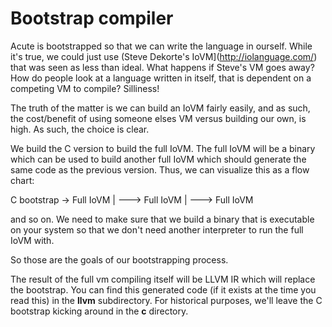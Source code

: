 # Bootstrap compiler

Acute is bootstrapped so that we can write the language in ourself. While it's true, we could just use (Steve Dekorte's IoVM](http://iolanguage.com/)
that was seen as less than ideal. What happens if Steve's VM goes away? How do people look at a language written in itself, that is
dependent on a competing VM to compile? Silliness!

The truth of the matter is we can build an IoVM fairly easily, and as such, the cost/benefit of using someone elses VM versus building
our own, is high. As such, the choice is clear.

We build the C version to build the full IoVM. The full IoVM will be a binary which can be used to build another full IoVM which should
generate the same code as the previous version. Thus, we can visualize this as a flow chart:

C bootstrap -> Full IoVM
               |
               ---> Full IoVM
                    |
                    ---> Full IoVM

and so on. We need to make sure that we build a binary that is executable on your system so that we don't need another interpreter to
run the full IoVM with.

So those are the goals of our bootstrapping process.

The result of the full vm compiling itself will be LLVM IR which will replace the bootstrap. You can find this generated code (if it
exists at the time you read this) in the **llvm** subdirectory. For historical purposes, we'll leave the C bootstrap kicking around in
the **c** directory.
